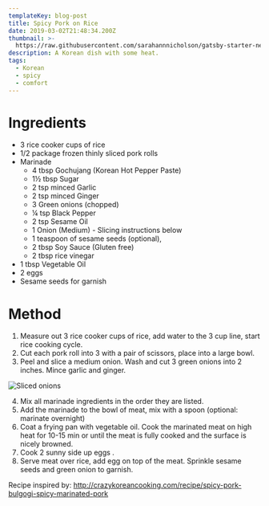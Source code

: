 ```yaml
---
templateKey: blog-post
title: Spicy Pork on Rice
date: 2019-03-02T21:48:34.200Z
thumbnail: >-
  https://raw.githubusercontent.com/sarahannnicholson/gatsby-starter-netlify-cms/master/static/img/spicy_pork_on_rice.jpg
description: A Korean dish with some heat.
tags:
  - Korean
  - spicy
  - comfort
---
```

# Ingredients

* 3 rice cooker cups of rice
* 1/2 package frozen thinly sliced pork rolls
* Marinade
  * 4 tbsp Gochujang (Korean Hot Pepper Paste) 
  * 1½ tbsp Sugar
  * 2 tsp minced Garlic
  * 2 tsp minced Ginger
  * 3 Green onions (chopped)
  * ¼ tsp Black Pepper
  * 2 tsp Sesame Oil
  * 1 Onion (Medium) - Slicing instructions below
  * 1 teaspoon of sesame seeds (optional), 
  * 2 tbsp Soy Sauce (Gluten free)
  * 2 tbsp rice vinegar
* 1 tbsp Vegetable Oil
* 2 eggs
* Sesame seeds for garnish
   

# Method

1. Measure out 3 rice cooker cups of rice, add water to the 3 cup line, start rice cooking cycle.
2. Cut each pork roll into 3 with a pair of scissors, place into a large bowl.
3. Peel and slice a medium onion. Wash and cut 3 green onions into 2 inches. Mince garlic and ginger. 

![Sliced onions](/img/onions.jpg "Sliced onions")

4. Mix all marinade ingredients in the order they are listed.
5. Add the marinade to the bowl of meat, mix with a spoon (optional: marinate overnight)
6. Coat a frying pan with vegetable oil. Cook the marinated meat on high heat for 10-15 min or until the meat is fully cooked and the surface is nicely browned. 
7. Cook 2 sunny side up eggs .
8. Serve meat over rice, add egg on top of the meat. Sprinkle sesame seeds and green onion to garnish.

Recipe inspired by: <http://crazykoreancooking.com/recipe/spicy-pork-bulgogi-spicy-marinated-pork>
